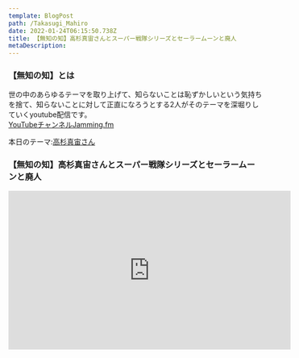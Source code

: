 ```yaml
---
template: BlogPost
path: /Takasugi_Mahiro
date: 2022-01-24T06:15:50.738Z
title: 【無知の知】高杉真宙さんとスーパー戦隊シリーズとセーラームーンと廃人
metaDescription:
---
```


### 【無知の知】とは  
世の中のあらゆるテーマを取り上げて、知らないことは恥ずかしいという気持ちを捨て、知らないことに対して正直になろうとする2人がそのテーマを深堀りしていくyoutube配信です。  
[YouTubeチャンネルJamming.fm](https://www.youtube.com/channel/UCobMDbV2byoiGHb6Iw7zGhw)  

本日のテーマ:[高杉真宙さん](https://ja.wikipedia.org/wiki/%E9%AB%98%E6%9D%89%E7%9C%9F%E5%AE%99)  
 

### 【無知の知】高杉真宙さんとスーパー戦隊シリーズとセーラームーンと廃人
<iframe width="560" height="315" src="https://www.youtube.com/embed/404cz5UTars" title="YouTube video player" frameborder="0" allow="accelerometer; autoplay; clipboard-write; encrypted-media; gyroscope; picture-in-picture" allowfullscreen></iframe>